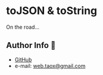# toJSON & toString

On the road...

## Author Info 🐧

* [GitHub](https://github.com/Tao-Quixote)
* e-mail: <web.taox@gmail.com>
